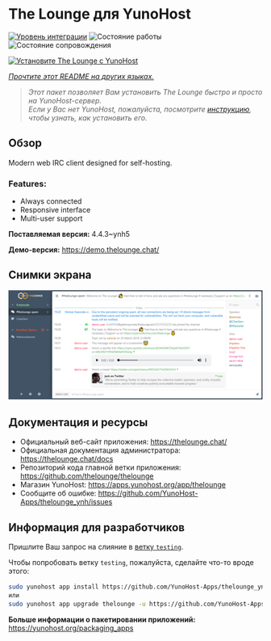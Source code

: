 <!--
Важно: этот README был автоматически сгенерирован <https://github.com/YunoHost/apps/tree/master/tools/readme_generator>
Он НЕ ДОЛЖЕН редактироваться вручную.
-->

# The Lounge для YunoHost

[![Уровень интеграции](https://apps.yunohost.org/badge/integration/thelounge)](https://ci-apps.yunohost.org/ci/apps/thelounge/)
![Состояние работы](https://apps.yunohost.org/badge/state/thelounge)
![Состояние сопровождения](https://apps.yunohost.org/badge/maintained/thelounge)

[![Установите The Lounge с YunoHost](https://install-app.yunohost.org/install-with-yunohost.svg)](https://install-app.yunohost.org/?app=thelounge)

*[Прочтите этот README на других языках.](./ALL_README.md)*

> *Этот пакет позволяет Вам установить The Lounge быстро и просто на YunoHost-сервер.*  
> *Если у Вас нет YunoHost, пожалуйста, посмотрите [инструкцию](https://yunohost.org/install), чтобы узнать, как установить его.*

## Обзор

Modern web IRC client designed for self-hosting. 

### Features:

- Always connected
- Responsive interface
- Multi-user support


**Поставляемая версия:** 4.4.3~ynh5

**Демо-версия:** <https://demo.thelounge.chat/>

## Снимки экрана

![Снимок экрана The Lounge](./doc/screenshots/thelounge-screenshot.png)

## Документация и ресурсы

- Официальный веб-сайт приложения: <https://thelounge.chat/>
- Официальная документация администратора: <https://thelounge.chat/docs>
- Репозиторий кода главной ветки приложения: <https://github.com/thelounge/thelounge>
- Магазин YunoHost: <https://apps.yunohost.org/app/thelounge>
- Сообщите об ошибке: <https://github.com/YunoHost-Apps/thelounge_ynh/issues>

## Информация для разработчиков

Пришлите Ваш запрос на слияние в [ветку `testing`](https://github.com/YunoHost-Apps/thelounge_ynh/tree/testing).

Чтобы попробовать ветку `testing`, пожалуйста, сделайте что-то вроде этого:

```bash
sudo yunohost app install https://github.com/YunoHost-Apps/thelounge_ynh/tree/testing --debug
или
sudo yunohost app upgrade thelounge -u https://github.com/YunoHost-Apps/thelounge_ynh/tree/testing --debug
```

**Больше информации о пакетировании приложений:** <https://yunohost.org/packaging_apps>
